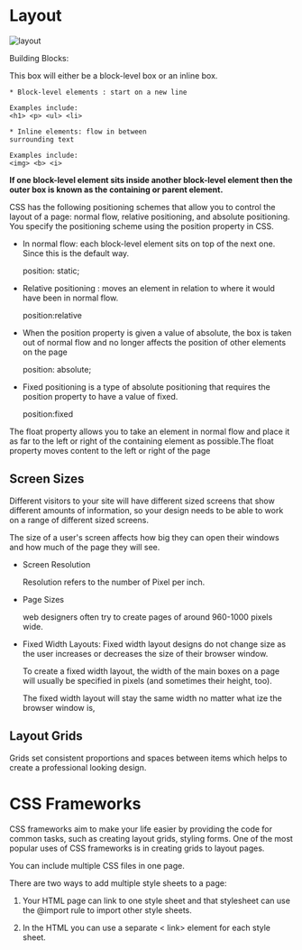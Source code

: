 # Layout

![layout](https://miro.medium.com/max/1024/1*XCZZZmhQN4rHLw2dW14BZQ.png)

Building Blocks:

This box will either be a block-level
box or an inline box.

    * Block-level elements : start on a new line

    Examples include:
    <h1> <p> <ul> <li>

    * Inline elements: flow in between
    surrounding text

    Examples include:
    <img> <b> <i>

**If one block-level element sits inside another
block-level element then the outer box is
known as the containing or parent element.**

CSS has the following positioning schemes that allow you to control
the layout of a page: normal flow, relative positioning, and absolute
positioning. You specify the positioning scheme using the position
property in CSS.

* In normal flow:  each block-level
element sits on top of the next
one. Since this is the default
way.

    position: static;


* Relative positioning : moves an
element in relation to where it
would have been in normal flow.

    position:relative

* When the position property
is given a value of absolute,
the box is taken out of normal
flow and no longer affects the
position of other elements on
the page

    position: absolute;

* Fixed positioning is a type
of absolute positioning that
requires the position property
to have a value of fixed.

    position:fixed

 The float property allows you
to take an element in normal
flow and place it as far to the
left or right of the containing
element as possible.The float property moves content to the left or right
of the page

## Screen Sizes

Different visitors to your site will have different sized screens that show
different amounts of information, so your design needs to be able to
work on a range of different sized screens.

The size of a user's screen
affects how big they can open
their windows and how much
of the page they will see.

* Screen Resolution

    Resolution refers to the number of Pixel per inch.

* Page Sizes

    web
designers often try to create pages of around 960-1000 pixels wide.

* Fixed Width Layouts:
    Fixed width layout
    designs do not
    change size as the
    user increases
    or decreases
    the size of their
    browser window.

    To create a fixed width layout,
    the width of the main boxes on
    a page will usually be specified
    in pixels (and sometimes their
    height, too).

    The fixed width layout will stay
    the same width no matter what
    ize the browser window is,

## Layout Grids

Grids set consistent proportions
and spaces between items which
helps to create a professional
looking design.


# CSS Frameworks

CSS frameworks aim to make your life easier by providing the code for
common tasks, such as creating layout grids, styling forms.
One of the most popular uses of CSS frameworks is in creating
grids to layout pages.

You can include multiple CSS files in one page.

There are two ways to add
multiple style sheets to a page:

1. Your HTML page can link
to one style sheet and that
stylesheet can use the @import
rule to import other style sheets.

2. In the HTML you can use a
separate <
link> element for
each style sheet.